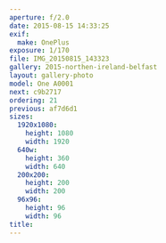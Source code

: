 ```yaml
---
aperture: f/2.0
date: 2015-08-15 14:33:25
exif:
  make: OnePlus
exposure: 1/170
file: IMG_20150815_143323
gallery: 2015-northen-ireland-belfast
layout: gallery-photo
model: One A0001
next: c9b2717
ordering: 21
previous: af7d6d1
sizes:
  1920x1080:
    height: 1080
    width: 1920
  640w:
    height: 360
    width: 640
  200x200:
    height: 200
    width: 200
  96x96:
    height: 96
    width: 96
title: 
---
```

